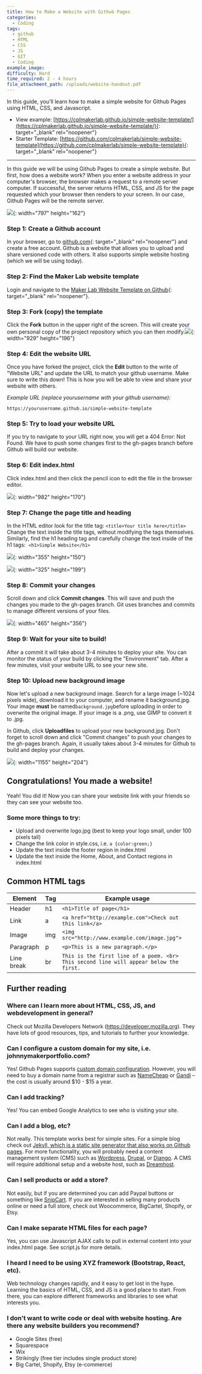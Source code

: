 ```yaml
---
title: How to Make a Website with Github Pages
categories:
  - Coding
tags:
  - github
  - HTML
  - CSS
  - JS
  - GIT
  - Coding
example_image:
difficulty: Hard
time_required: 2 - 4 hours
file_attachment_path: /uploads/website-handout.pdf
---
```


In this guide, you'll learn how to make a simple website for Github Pages using HTML, CSS, and Javascript.

* View example: [https://cplmakerlab.github.io/simple-website-template/](https://cplmakerlab.github.io/simple-website-template/){: target="_blank" rel="noopener"}
* Starter Template: [https://github.com/cplmakerlab/simple-website-template](https://github.com/cplmakerlab/simple-website-template){: target="_blank" rel="noopener"}

---

In this guide we will be using Github Pages to create a simple website. But first, how does a website work? When you enter a website address in your computer's browser, the browser makes a request to a remote server computer. If successful, the server returns HTML, CSS, and JS for the page requested which your browser then renders to your screen. In our case, Github Pages will be the remote server.

![](/uploads/how-to-make-a-website-with-github-pages/website-guide1.png){: width="797" height="162"}

### Step 1: Create a Github account

In your browser, go to [github.com](http://www.github.com){: target="_blank" rel="noopener"} and create a free account. Github is a website that allows you to upload and share versioned code with others. It also supports simple website hosting (which we will be using today).

### Step 2: Find the Maker Lab website template

Login and navigate to the [Maker Lab Website Template on Github](http://github.com/cplmakerlab/simple-website-template){: target="_blank" rel="noopener"}.

### Step 3: Fork (copy) the template

Click the **Fork** button in the upper right of the screen. This will create your own personal copy of the project repository which you can then modify.![](/uploads/how-to-make-a-website-with-github-pages/website-guide2.png){: width="929" height="196"}

### Step 4: Edit the website URL

Once you have forked the project, click the **Edit** button to the write of "Website URL" and update the URL to match your github username. Make sure to write this down\! This is how you will be able to view and share your website with others.

*Example URL (replace yourusername with your github username):*

`https://yourusername.github.io/simple-website-template`

### Step 5: Try to load your website URL

If you try to navigate to your URL right now, you will get a 404 Error: Not Found. We have to push some changes first to the gh-pages branch before Github will build our website.

### Step 6: Edit index.html

Click index.html and then click the pencil icon to edit the file in the browser editor.

![](/uploads/how-to-make-a-website-with-github-pages/website-guide3.png){: width="982" height="170"}

### Step 7: Change the page title and heading

In the HTML editor look for the title tag: `<title>Your title here</title>` Change the text inside the title tags, without modifying the tags themselves. Similarly, find the h1 heading tag and carefully change the text inside of the h1 tags:&nbsp; `<h1>Simple Website</h1>`

![](/uploads/how-to-make-a-website-with-github-pages/website-guide4.png){: width="355" height="150"}

![](/uploads/how-to-make-a-website-with-github-pages/website-guide5.png){: width="325" height="199"}

### Step 8: Commit your changes

Scroll down and click **Commit changes**. This will save and push the changes you made to the gh-pages branch. Git uses branches and commits to manage different versions of your files.

![](/uploads/how-to-make-a-website-with-github-pages/website-guide6.png){: width="465" height="356"}

### Step 9: Wait for your site to build\!

After a commit it will take about 3-4 minutes to deploy your site. You can monitor the status of your build by clicking the "Environment" tab. After a few minutes, visit your website URL to see your new site.

### Step 10: Upload new background image

Now let's upload a new background image. Search for a large image (~1024 pixels wide), download it to your computer, and rename it background.jpg. Your image **must** be named` background.jpg `before uploading in order to overwrite the original image. If your image is a .png, use GIMP to convert it to .jpg.

In Github, click **Upload****fi****les** to upload your new background.jpg. Don't forget to scroll down and click "Commit changes" to push your changes to the gh-pages branch. Again, it usually takes about 3-4 minutes for Github to build and deploy your changes.

![](/uploads/how-to-make-a-website-with-github-pages/website-guide7.png){: width="1155" height="204"}

## Congratulations\! You made a website\!

Yeah\! You did it\! Now you can share your website link with your friends so they can see your website too.

### Some more things to try:

* Upload and overwrite logo.jpg (best to keep your logo small, under 100 pixels tall)
* Change the link color in style.css, i.e. `a {color:green;}`
* Update the text inside the footer region in index.html
* Update the text inside the Home, About, and Contact regions in index.html

## Common HTML tags

| Element | Tag | Example usage |
| --- | --- | --- |
| Header | h1 | `<h1>Title of page</h1>` |
| Link | a | `<a href="http://example.com">Check out this link</a>` |
| Image | img | `<img src="http://www.example.com/image.jpg">` |
| Paragraph | p | `<p>This is a new paragraph.</p>` |
| Line break | br | `This is the first line of a poem. <br> This second line will appear below the first.` |

## Further reading

### Where can I learn more about HTML, CSS, JS, and webdevelopment in general?

Check out Mozilla Developers Network (https://developer.mozilla.org). They have lots of good resources, tips, and tutorials to further your knowledge.

### Can I configure a custom domain for my site, i.e. johnnymakerportfolio.com?

Yes\! Github Pages supports [custom domain configuration](https://help.github.com/en/github/working-with-github-pages/configuring-a-custom-domain-for-your-github-pages-site). However, you will need to buy a domain name from a registrar such as [NameCheap](https://www.namecheap.com/) or [Gandi](https://www.gandi.net/) – the cost is usually around $10 - $15 a year.

### Can I add tracking?

Yes\! You can embed Google Analytics to see who is visiting your site.

### Can I add a blog, etc?

Not really. This template works best for simple sites. For a simple blog check out [Jekyll, which is a static site generator that also works on Github pages](https://help.github.com/en/github/working-with-github-pages/setting-up-a-github-pages-site-with-jekyll). For more functionality, you will probably need a content management system (CMS) such as [Wordpress](https://wordpress.com), [Drupal](http://drupal.org), or [Django](https://www.djangoproject.com). A CMS will require additional setup and a website host, such as [Dreamhost](https://www.dreamhost.com/).

### Can I sell products or add a store?

Not easily, but if you are determined you can add Paypal buttons or something like [SnipCart](https://snipcart.com/). If you are interested in selling many products online or need a full store, check out Woocommerce, BigCartel, Shopify, or Etsy.

### Can I make separate HTML files for each page?

Yes, you can use Javascript AJAX calls to pull in external content into your index.html page. See script.js for more details.

### I heard I need to be using XYZ framework (Bootstrap, React, etc).

Web technology changes rapidly, and it easy to get lost in the hype. Learning the basics of HTML, CSS, and JS is a good place to start. From there, you can explore different frameworks and libraries to see what interests you.

### I don't want to write code or deal with website hosting. Are there any website builders you recommend?

* Google Sites (free)
* Squarespace
* Wix
* Strikingly (free tier includes single product store)
* Big Cartel, Shopify, Etsy (e-commerce)
